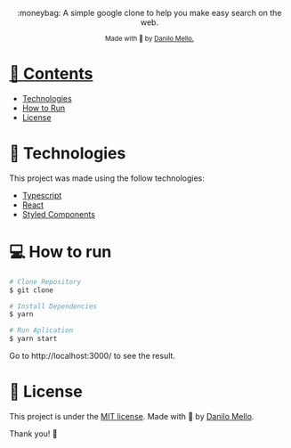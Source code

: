 <p align="center">
  :moneybag: A simple google clone to help you make easy search on the web.
</p>

<div align="center">
  <sub> Made with 💖 by
    <a href="https://github.com/daniilomello">Danilo Mello.
  </sub>
</div>

# 📌 Contents

* [Technologies](#rocket-technologies)
* [How to Run](#computer-how-to-run)
* [License](#page_facing_up-license)

# :rocket: Technologies
This project was made using the follow technologies:

* [Typescript](https://www.typescriptlang.org/)
* [React](https://reactjs.org/)
* [Styled Components](https://styled-components.com/)

# :computer: How to run

```bash
# Clone Repository
$ git clone
```

```bash
# Install Dependencies
$ yarn

# Run Aplication
$ yarn start
```
Go to http://localhost:3000/ to see the result.


# :page_facing_up: License

This project is under the [MIT license](./LICENSE).
Made with 💖 by [Danilo Mello](https://www.linkedin.com/in/daniilomello/).

Thank you! 🌠
